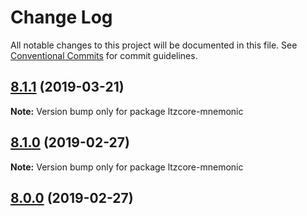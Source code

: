 # Change Log

All notable changes to this project will be documented in this file.
See [Conventional Commits](https://conventionalcommits.org) for commit guidelines.

## [8.1.1](https://github.com/bitpay/ltzcore-mnemonic/compare/v8.1.0...v8.1.1) (2019-03-21)

**Note:** Version bump only for package ltzcore-mnemonic

## [8.1.0](https://github.com/bitpay/ltzcore-mnemonic/compare/v5.0.0-beta.44...v8.1.0) (2019-02-27)

**Note:** Version bump only for package ltzcore-mnemonic

## [8.0.0](https://github.com/bitpay/ltzcore-mnemonic/compare/v5.0.0-beta.44...v8.0.0) (2019-02-27)
